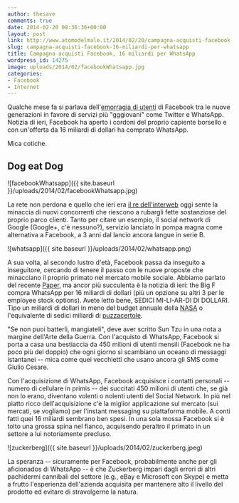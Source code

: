 ```yaml
---
author: thesave
comments: true
date: 2014-02-20 08:36:36+00:00
layout: post
link: http://www.atomodelmale.it/2014/02/20/campagna-acquisti-facebook-16-miliardi-per-whatsapp/
slug: campagna-acquisti-facebook-16-miliardi-per-whatsapp
title: Campagna acquisti Facebook, 16 miliardi per WhatsApp
wordpress_id: 14275
image: uploads/2014/02/facebookWhatsapp.jpg
categories:
- Facebook
- Internet
---
```


Qualche mese fa si parlava dell'[emorragia di utenti](/2013/12/29/facebook-un-social-network-per-vecchi-dicono-gli-adolescenti/) di Facebook tra le nuove generazioni in favore di servizi più "gggiovani" come Twitter e WhatsApp. Notizia di ieri, Facebook ha aperto i cordoni del proprio capiente borsello e con un'offerta da 16 miliardi di dollari ha comprato WhatsApp.

Mica cotiche.

## Dog eat Dog

![facebookWhatsapp]({{ site.baseurl }}/uploads/2014/02/facebookWhatsapp.jpg)

La rete non perdona e quello che ieri era [il re dell'interweb](/2009/01/29/twitter-contro-facebook-tu-da-che-parte-stai/) oggi sente la minaccia di nuovi concorrenti che riescono a rubargli fette sostanziose del proprio parco clienti. Tanto per citare un esempio, il social network di Google (Google+, c'è nessuno?), servizio lanciato in pompa magna come alternativa a Facebook, a 3 anni dal lancio ancora langue in serie B.

![whatsapp]({{ site.baseurl }}/uploads/2014/02/whatsapp.png)

A sua volta, al secondo lustro d'età, Facebook passa da inseguito a inseguitore, cercando di tenere il passo con le nuove proposte che minacciano il proprio primato nel mercato mobile sociale. Abbiamo parlato del recente [Paper](/2014/02/06/facebook-paper-cose-e-dove-scaricarlo/), ma ancor più succulenta è la notizia di ieri: the Big F compra WhatsApp per 16 miliardi di dollari (più un opzione su altri 3 per le employee stock options). Avete letto bene, SEDICI MI-LI-AR-DI DI DOLLARI. Tipo un miliardi di dollari in meno del budget annuale della [NASA](http://www.spacepolicyonline.com/news/appropriators-release-fy2014-omnibus-bill-nasa-does-well) o l'equivalente di sedici miliardi di [puzzacertole](http://theinfosphere.org/Stink_lizards).

"Se non puoi batterli, mangiateli", deve aver scritto Sun Tzu in una nota a margine dell'Arte della Guerra. Con l'acquisto di WhatsApp, Facebook si porta a casa una bestiaccia da 450 milioni di utenti mensili (Facebook ne ha poco più del doppio) che ogni giorno si scambiano un oceano di messaggi istantanei -- mica come quei vecchietti che usano ancora gli SMS come Giulio Cesare.

Con l'acquisizione di WhatsApp, Facebook acquisisce i contatti personali -- numero di cellulare in primis -- dei succitati 450 milioni di utenti che, se già non lo erano, diventano volenti o nolenti utenti del Social Network. In più nel piatto ricco dell'acquisizione c'è la miglior applicazione sul mercato (sui mercati, se vogliamo) per l'instant messaging su piattaforma mobile. A conti fatti quei 16 miliardi sembrano ben spesi. In una sola mossa Facebook si è tolto una grossa spina nel fianco, acquisendo peraltro il primato in un settore a lui notoriamente precluso.

![zuckerberg]({{ site.baseurl }}/uploads/2014/02/zuckerberg.jpeg)

La speranza -- sicuramente per Facebook, probabilmente anche per gli aficionados di WhatsApp -- è che Zuckerberg impari dagli errori di altri pachidermi cannibali del settore (e.g., eBay e Microsoft con Skype) e metta a frutto l'esperienza dell'azienda acquisita per mantenere alto il livello del prodotto ed evitare di stravolgerne la natura.
